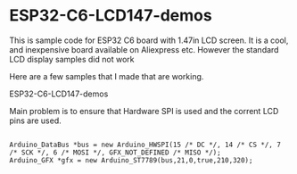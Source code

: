 # ESP32-C6-LCD147-demos

This is sample code for ESP32 C6 board with 1.47in LCD screen. It is a cool, and inexpensive board available on Aliexpress etc. However the standard LCD display samples did not work

Here are a few samples that I made that are working.

ESP32-C6-LCD147-demos

Main problem is to ensure that Hardware SPI is used and the corrent LCD pins are used.

<code>
Arduino_DataBus *bus = new Arduino_HWSPI(15 /* DC */, 14 /* CS */, 7 /* SCK */, 6 /* MOSI */, GFX_NOT_DEFINED /* MISO */);
Arduino_GFX *gfx = new Arduino_ST7789(bus,21,0,true,210,320);
</code>

